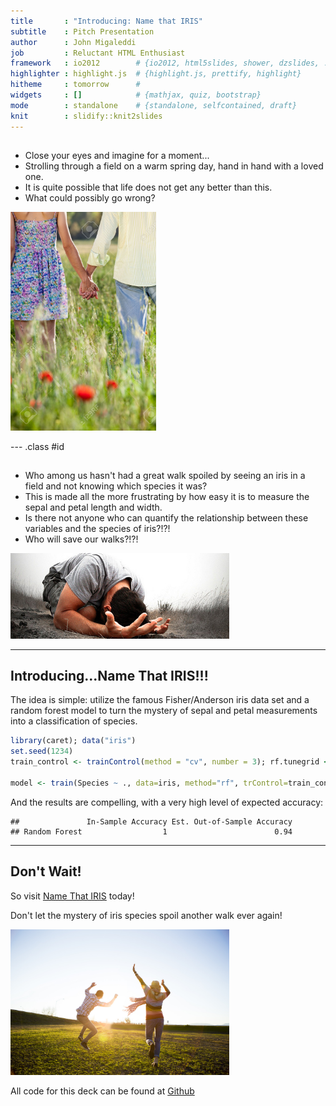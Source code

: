 ```yaml
---
title       : "Introducing: Name that IRIS"
subtitle    : Pitch Presentation
author      : John Migaleddi
job         : Reluctant HTML Enthusiast
framework   : io2012        # {io2012, html5slides, shower, dzslides, ...}
highlighter : highlight.js  # {highlight.js, prettify, highlight}
hitheme     : tomorrow      # 
widgets     : []            # {mathjax, quiz, bootstrap}
mode        : standalone    # {standalone, selfcontained, draft}
knit        : slidify::knit2slides
---
```

<!-- Limit image width and height -->
<style type='text/css'>
img {
    max-height: 350px;
    max-width: 350px;
}
</style>

<!-- Center image on slide -->
<script src="http://ajax.aspnetcdn.com/ajax/jQuery/jquery-1.7.min.js"></script>
<script type='text/javascript'>
$(function() {
    $("p:has(img)").addClass('centered');
});
</script>

##  

- Close your eyes and imagine for a moment...
- Strolling through a field on a warm spring day, hand in hand with a loved one.
- It is quite possible that life does not get any better than this.
- What could possibly go wrong?  
  
![image1](assets/img/holdhands.jpg)


--- .class #id 

## 

- Who among us hasn't had a great walk spoiled by seeing an iris in a field and not knowing which species it was?
- This is made all the more frustrating by how easy it is to measure the sepal and petal length and width.
- Is there not anyone who can quantify the relationship between these variables and the species of iris?!?!
- Who will save our walks?!?!

![image2](assets/img/desperation.jpg)

-----

## Introducing...Name That IRIS!!!

The idea is simple: utilize the famous Fisher/Anderson iris data set and a random forest model to turn the mystery of sepal and petal measurements into a classification of species.


```r
library(caret); data("iris")
set.seed(1234)
train_control <- trainControl(method = "cv", number = 3); rf.tunegrid <- data.frame(mtry = c(4))

model <- train(Species ~ ., data=iris, method="rf", trControl=train_control, tuneGrid = rf.tunegrid)
```

And the results are compelling, with a very high level of expected accuracy:


```
##               In-Sample Accuracy Est. Out-of-Sample Accuracy
## Random Forest                  1                        0.94
```

---

## Don't Wait!

So visit [Name That IRIS](https://jmigaleddi.shinyapps.io/NameThatIRIS/) today! 

Don't let the mystery of iris species spoil another walk ever again!

![image3](assets/img/happiness.jpg)

<span class="footnote">All code for this deck can be found at [Github](https://github.com/jmigaleddi/DDP_Pitch)</span>


